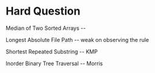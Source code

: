 # Hard Question

Median of Two Sorted Arrays --

Longest Absolute File Path -- weak on observing the rule

Shortest Repeated Substring -- KMP

Inorder Binary Tree Traversal -- Morris

